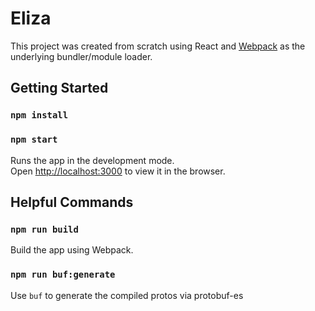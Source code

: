 # Eliza

This project was created from scratch using React and [Webpack](https://webpack.js.org) as the underlying bundler/module loader.

## Getting Started

### `npm install`
### `npm start`

Runs the app in the development mode.\
Open [http://localhost:3000](http://localhost:3000) to view it in the browser.

## Helpful Commands

### `npm run build`

Build the app using Webpack.

### `npm run buf:generate`

Use `buf` to generate the compiled protos via protobuf-es

